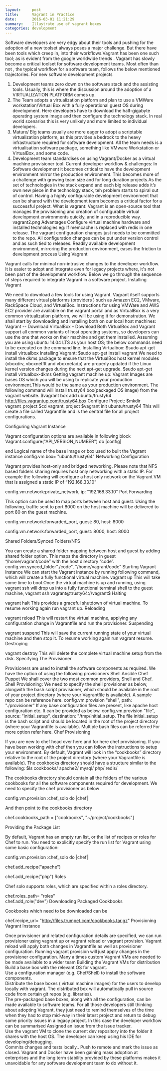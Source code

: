 ```yaml
---
layout:     post
title:      Vagrant in Practice
date:       2016-03-01 11:21:29
summary:    Illustrate use of vagrant boxes
categories: development
---
```


Software developers are very edgy about their tools and pushing for the adoption of a new toolset always poses a major challenge. But there have been tools which creep in, into their  workflows.Vagrant has been one such tool; as is evident from the google worldwide trends .
Vagrant has slowly become a critical toolset for software development teams.
Most often than not , the typical workflow for a software team, follows the below mentioned trajectories.
For new software development projects
1. Development teams zero down on the software stack and the assisting tools.
Usually, this is where the discussion around the adoption of a VIRTUALIZATION PLATFORM comes up.
2. The Team adopts a virtualization platform and plan to use a VMWare workstation/Virtual Box with a fully operational guest OS during development. Here developers have to download the half-gigabyte operating system image and then configure the technology stack. In real world scenarios this is very unlikely and more limited to individual developers.
3. Mature/ Big teams usually are more eager to adopt a scriptable virtualization platform, as this provides a bedrock to the heavy infrastructure required for software development.
All the team needs is a virtualisation software package, something like VMware Workstation or VirtualBox, and some code.
4. Development team standardises  on using Vagrant/Docker as a virtual machine provisioner tool.
Current developer workflow & challenges:
In Software development it becomes critical to have the development environment mirror the production environment. This becomes more of a challenge with growing team size and for long duration projects.As the set of technologies in the stack expand and each big release adds it’s own new piece in the technology stack, teh problem starts to spiral out of control.
Having a highly configurable development environment that can be shared with the development team becomes a critical factor for a successful project.
What is vagrant:
Vagrant is an open-source tool that manages the provisioning and creation of configurable virtual development environments quickly, and in a reproducible way.
vagrant2.png
Advantages
Configure virtual machine hardware and installed technologies
           eg: If memcache is replaced with redis in one release. The vagrant         configuration  changes just needs to be committed to the repo.
All configuration changes can be put under version control and as such tied to releases.
Readily available development environment, mirroring the production environment, eases the friction to development process
Using Vagrant

Vagrant calls for minimal non-intrusive changes to the developer workflow. It is easier to adopt and integrate even for legacy projects where, it's not been part of the development workflow.
Below we go through the sequence of steps required to integrate Vagrant in a software project.
Installing Vagrant

We need to download a few tools for using Vagrant. Vagrant itself supports many different virtual platforms (providers ) such as Amazon EC2, VMware, RackSpace Cloud, and VirtualBox.
Instructions for using VMWare and AWS EC2 provider are available on the vagrant portal and as VirtualBox is a very common virtualization platform, we will be using it for demonstration.
We shall start by downloading and installing both on our local host machines:
        Vagrant         -- Download
        VirtualBox         – Download
Both VirtualBox and Vagrant support all common variants of host operating systems, so developers can use the one that works on their machine and get them installed.
Assuming you are using ubuntu 14.04 LTS as your host OS; the below commands need to be executed on the command line.
Installing Virtualbox:
$sudo apt-get install virtualbox
Installing Vagrant:
$sudo apt-get install vagrant
We need to install the dkms package to ensure that the VirtualBox host kernel modules (vboxdrv, vboxnetflt and vboxnetadp) are properly updated if the Linux kernel version changes during the next apt-get upgrade.
$sudo apt-get install virtualbox-dkms
Getting vagrant machine up:
Vagrant Images are bases OS which you will be using to replicate your production environment.This would be the same as your production environment. The following command will install trusty64 box(packaged OS image) from the vagrant website.
$vagrant box add ubuntu/trusty64 http://files.vagrantup.com/trusty64.box
Configure Project:
$mkdir vagrant_project
$cd vagrant_project
$vagrant init ubuntu/trusty64
This will create a file called Vagrantfile and is the central file for all project configurations.

Configuring Vagrant Instance

Vagrant configuration options are available in following block
Vagrant.configure("API_VERSION_NUMBER")
do |config|
 
end
Logical name of the base image or box used to built the Vagrant instance
config.vm.box= "ubuntu/trusty64"
Networking Configuration

Vagrant provides host-only and bridged networking. Please note that NFS based folders sharing requires host only networking with a static IP.
For example the following will configure a host only network on the Vagrant VM that is assigned a static IP of “192.168.33.10”

config.vm.network:private_network, ip: "192.168.33.10"
Port Forwarding

This option can be used to map ports between host and guest. Using the following, traffic sent to port 8000 on the host machine will be delivered to port 80 on the guest machine.

config.vm.network:forwarded_port, guest: 80, host: 8000

config.vm.network:forwarded_port, guest: 8000, host: 8000

Shared Folders/Synced Folders/NFS

You can create a shared folder mapping between host and guest by adding shared folder option. This maps the directory in guest “/home/vagrant/code” with the host directory “code”.
config.vm.synced_folder"./code", "/home/vagrant/code"
Starting Vagrant Instance
We can start the Vagrant instance by running following command, which will create a fully functional virtual machine.
vagrant up
This will take some time to boot.Once the virtual machine is up and running, using vagrant ssh will drop us into a fully functional terminal shell to the guest machine,
vagrant ssh
vagrant@trusty64://vagrant$
Halting

vagrant halt
This provides a graceful shutdown of virtual machine. To resume working again run vagrant up.
Reloading

vagrant reload
This will restart the virtual machine, applying any configuration change in Vagrantfile and run the provisioner.
Suspending

vagrant suspend
This will save the current running state of your virtual machine and then stop it. To resume working again run vagrant resume.
Destroying

vagrant destroy 
This will delete the complete virtual machine setup from the disk.
Specifying The Provisioner

Provisioners are used to install the software components as required.
We have the option of using the following provisioners
Shell
Ansible
Chef
Puppet
We shall cover the two most common providers, Shell and Chef.
Shell Provisioning:
We need to specify the shell provisioner as below, alongwith the bash script provisioner, which should be available in the root of your project directory (where your Vagrantfile is available).
A sample repo can be reference here.
config.vm.provision "shell", path: "./provisioner"
If any base configuration files are present, like apache host configuration etc. It can be provided as below.
config.vm.provision "file", source: "initial_setup", destination: "/tmp/initial_setup.
The file initial_setup is the bash script and should be located in the root of the project directory (where your Vagrantfile is available). Multiple bash files can be referred
For more option refer here.
Chef Provisioning

If you are new to chef head over here and for here chef provisioning. If you have been working with chef then you can follow the instructions to setup your environment.
By default, Vagrant will look in the “cookbooks” directory relative to the root of the project directory (where your Vagrantfile is available).
The cookbooks directory should have a structure similar to the following:
$ls cookbooks/
apache2/
mysql/
php/
redis/

The cookbooks directory should contain all the folders of the various cookbooks for all the software components required for development.
We need to specify the chef provisioner as below
 
config.vm.provision
:chef_solo do |chef|

And then point to the cookbooks directory
  
chef.cookbooks_path
= ["cookbooks", "~/project/cookbooks"]

Providing the Package List

By default, Vagrant has an empty run list, or the list of recipes or roles for Chef to run. You need to explicitly specify the run list for Vagrant using some basic configuration:
  
config.vm.provision
:chef_solo do |chef|
  
chef.add_recipe("apache")
  
chef.add_recipe("php")
Roles

Chef solo supports roles, which are specified within a roles directory.
  
chef.roles_path= "roles"  
chef.add_role("dev")
Downloading Packaged Cookbooks

Cookbooks which need to be downloaded can be
  
chef.recipe_url= "http://files.trumpet.com/cookbooks.tar.gz"
Provisioning Vagrant Instance

Once provisioner and related configuration details are specified, we can run provisioner using vagrant up or vagrant reload or vagrant provision. Vagrant reload will apply both changes in Vagrantfile as well as provisioner configuration. Running vagrant provision will just apply changes in the provisioner configuration.
Many a times custom Vagrant VMs are needed to be made available to a wider team
Building the Vagrant VMs for distribution
Build a base box with the relevant OS for vagrant.         
Use a configuration manager (e.g. Chef/Shell) to install the software components.         
Distribute the base boxes ( virtual machine images) for the users to develop         locally with vagrant. The distributed box will automatically pull in         source code from certain git repos (e.g. libraries).         
The pre-packaged base boxes, along with all the configuration, can be         made available to software teams.
For all those developers still thinking about adopting Vagrant, they just need to remind themselves of the time when they had to stop mid-way in their latest project and return to debug some priority issues in a legacy project.
In this case the developer workflow can be summarised
Assigned an issue from the issue tracker.         
Use the vagrant VM to clone the current dev repository into the folder it shares with the host OS. The developer can keep using his IDE for developing/debugging.         
Commits changes and tests locally..
Push to remote and mark the issue as closed.
Vagrant and Docker have been gaining mass adoption at enterprises and the long term stability provided by these platforms makes it unavoidable for any software development team to do without it.

